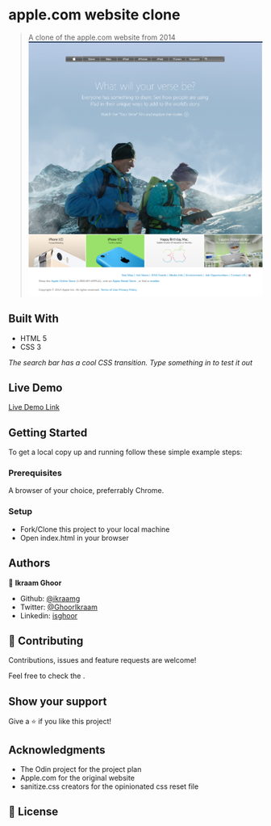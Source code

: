 # apple.com website clone

> A clone of the apple.com website from 2014
> ![screenshot](img/screenshot.png)

## Built With

- HTML 5
- CSS 3

*The search bar has a cool CSS transition. Type something in to test it out*

## Live Demo

[Live Demo Link](https://ikraamg.github.io/apple.com-clone/)

## Getting Started

To get a local copy up and running follow these simple example steps:

### Prerequisites

A browser of your choice, preferrably Chrome.

### Setup

- Fork/Clone this project to your local machine
- Open index.html in your browser

## Authors

👤 **Ikraam Ghoor**

- Github: [@ikraamg](https://github.com/ikraamg)
- Twitter: [@GhoorIkraam](https://twitter.com/GhoorIkraam)
- Linkedin: [isghoor](https://linkedin.com/isghoor)

## 🤝 Contributing

Contributions, issues and feature requests are welcome!

Feel free to check the [](issues/).

## Show your support

Give a ⭐️ if you like this project!

## Acknowledgments

- The Odin project for the project plan
- Apple.com for the original website
- sanitize.css creators for the opinionated css reset file

## 📝 License
